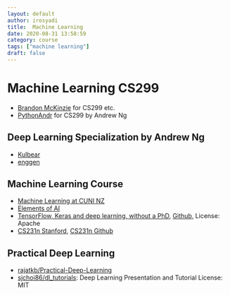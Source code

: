 ```yaml
---
layout: default
author: irosyadi
title:  Machine Learning
date: 2020-08-31 13:58:59
category: course
tags: ["machine learning"]
draft: false
---
```


# Machine Learning CS299
- [Brandon McKinzie](https://mckinziebrandon.me/notes/) for CS299 etc.
- [PythonAndr](https://pythonandr.com/2015/11/25/supplementary-material-to-andrew-ngs-machine-learning-mooc/) for CS299 by Andrew Ng

## Deep Learning Specialization by Andrew Ng
- [Kulbear](https://github.com/Kulbear/deep-learning-coursera)
- [enggen](https://github.com/enggen/Deep-Learning-Coursera)

## Machine Learning Course
- [Machine Learning at CUNI NZ](https://ufal.mff.cuni.cz/courses/npfl129/2021-winter#lectures)
- [Elements of AI](https://course.elementsofai.com/)
- [TensorFlow, Keras and deep learning, without a PhD](https://codelabs.developers.google.com/codelabs/cloud-tensorflow-mnist#0), [Github](https://github.com/GoogleCloudPlatform/tensorflow-without-a-phd), License: Apache
- [CS231n Stanford](http://cs231n.stanford.edu/syllabus.html), [CS231n Github](https://cs231n.github.io/)

## Practical Deep Learning
- [rajatkb/Practical-Deep-Learning](https://github.com/rajatkb/Practical-Deep-Learning)
- [sjchoi86/dl_tutorials](https://github.com/sjchoi86/dl_tutorials): Deep Learning Presentation and Tutorial License: MIT
